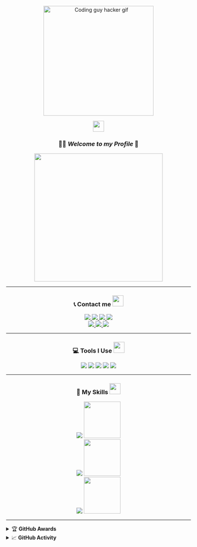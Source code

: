 <!-- Hacker Typing Animation -->
<p align="center">
  <img src="https://media.giphy.com/media/qgQUggAC3Pfv687qPC/giphy.gif" width="300px" alt="Coding guy hacker gif"/>
</p>

<!-- Background Style GIF -->
<p align="center">
  <img src="https://media.giphy.com/media/hvRJCLFzcasrR4ia7z/giphy.gif" height="30"/>
</p>

<h3 align="center">
  👋🏻 <em>Welcome to my Profile</em> 👾
</h3>

<!-- Anime! -->
<p align="center">
  <img src="https://files.catbox.moe/m36ool.gif" width="350px" />
</p>

---

<h3 align="center">
  📞 Contact me <img src="https://media.giphy.com/media/IYHkV4yHpxlZK/giphy.gif" width="30px" />
</h3>
<p align="center">
  <a href="https://instagram.com/_rinnzz">
    <img src="https://img.shields.io/badge/Instagram-E4405F?style=for-the-badge&logo=instagram&logoColor=white"/>
  </a>
  <a href="https://wa.me/0">
    <img src="https://img.shields.io/badge/WhatsApp-25D366?style=for-the-badge&logo=whatsapp&logoColor=white"/>
  </a>
  <a href="https://www.facebook.com/profile.php?id=100015526687857">
    <img src="https://img.shields.io/badge/Facebook-%234267B2.svg?&style=for-the-badge&logo=facebook&logoColor=white"/>
  </a>
  <a href="https://t.me/sekhaa">
    <img src="https://img.shields.io/badge/Telegram-%230088cc.svg?&style=for-the-badge&logo=telegram&logoColor=white"/>
  </a> <br>
  <a href="https://youtu.be/WgeItwiifYs">
    <img src="https://img.shields.io/badge/YouTube-Rey Sekha-ff0000?style=for-the-badge&logo=youtube&logoColor=white"/>
  </a>
  <a href="https://github.com/inirey">
    <img src="https://img.shields.io/badge/-GitHub-black?style=flat-square&logo=github"/>
  </a>
  <a href="https://komarev.com/ghpvc/?username=inirey&color=blue&style=flat-square&label=Profile+View">
    <img src="https://komarev.com/ghpvc/?username=inirey&color=blue&style=flat-square&label=Profile+View"/>
  </a>
</p>

---

<h3 align="center">
  💻 Tools I Use <img src="https://media.giphy.com/media/v1.Y2lkPTc5MGI3NjExZTI3NGIxOGM2Zjk4M2FkZjMxZDY1YjVmYTU4NDdmZjkyOTg3YmVhNyZlcD12MV9naWZzX3NlYXJjaCZjdD1n/ehTz0Y0UqkGvO7j7F6/giphy.gif" width="30px" />
</h3>
<p align="center">
  <img src="https://img.shields.io/badge/OS-Linux-blue?&logo=Linux" />
  <img src="https://img.shields.io/badge/OS-Windows-blue?&logo=Windows" />
  <img src="https://img.shields.io/badge/IDE-Xcode-blue?&logo=xcode" />
  <img src="https://img.shields.io/badge/Text%20Editor-Visual%20Studio%20Code-blue?&logo=visual%20studio%20code&logoColor=blue" />
  <img src="https://img.shields.io/badge/Sublime%20Text-gray?&logo=Sublime-Text" />
</p>

---

<h3 align="center">
  🚀 My Skills <img src="https://media.giphy.com/media/26ufdipQqU2lhNA4g/giphy.gif" width="30px" />
</h3>
<p align="center">
  <!-- HTML -->
  <img src="https://img.shields.io/badge/HTML-90%25-orange?style=for-the-badge&logo=html5&logoColor=white" />
  <img src="https://media4.giphy.com/media/v1.Y2lkPTZjMDliOTUyNm0zd2EzZ3k1ZTd0YjNocGJyb2dyemlzcnl1NDgxd210bWhzcjh1YiZlcD12MV9pbnRlcm5hbF9naWZfYnlfaWQmY3Q9Zw/l3vRfNA1p0rvhMSvS/giphy.gif" width="100px" />
  <br/>

  <!-- JavaScript -->
  <img src="https://img.shields.io/badge/JavaScript-70%25-yellow?style=for-the-badge&logo=javascript&logoColor=white" />
  <img src="https://media3.giphy.com/media/v1.Y2lkPTZjMDliOTUycWZrbGRjYXlkcmE2N2o4N3YwM2w1dDNldm5nMXdxNmpkZWhsMDRpdiZlcD12MV9pbnRlcm5hbF9naWZfYnlfaWQmY3Q9Zw/SvFocn0wNMx0iv2rYz/giphy.gif" width="100px" />
  <br/>

  <!-- Node.js -->
  <img src="https://img.shields.io/badge/Node.js-90%25-green?style=for-the-badge&logo=node.js&logoColor=white" />
  <img src="https://media.giphy.com/media/LMt9638dO8dftAjtco/giphy.gif" width="100px" />
</p>

---

<details>
  <summary>🏆 <b>GitHub Awards</b></summary><br/>
  <p align="center">
    <img src="https://github-profile-trophy.vercel.app/?username=inirey&theme=onedark" />
  </p>
</details>

<details>
  <summary>📈 <b>GitHub Activity</b></summary><br/>
  <p align="center">
    <img src="https://metrics.lecoq.io/inirey?template=classic&repositories.forks=true&languages=1&languages.colors=github&languages.threshold=0%25&config.timezone=Asia%2FSemarang" />
  </p>
</details>
